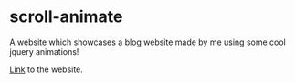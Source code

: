 # scroll-animate
A website which showcases a blog website made by me using some cool jquery animations!

[Link](https://scroll-to-animate.000webhostapp.com/) to the website.
